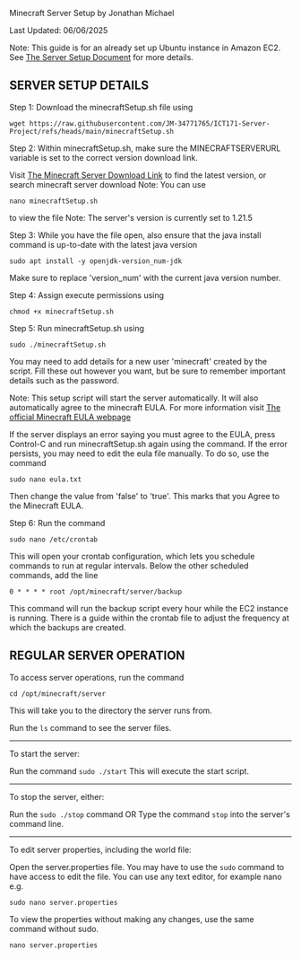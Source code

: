 Minecraft Server Setup
by Jonathan Michael

Last Updated: 06/06/2025

Note: This guide is for an already set up Ubuntu instance in Amazon EC2. See [The Server Setup Document](/ubuntuSetup.md) for more details.  

## SERVER SETUP DETAILS

Step 1: Download the minecraftSetup.sh file using 
```
wget https://raw.githubusercontent.com/JM-34771765/ICT171-Server-Project/refs/heads/main/minecraftSetup.sh
```

Step 2: Within minecraftSetup.sh, make sure the MINECRAFTSERVERURL variable is set to the correct version download link. 

Visit [The Minecraft Server Download Link](https://www.minecraft.net/en-us/download/server) to find the latest version, or search minecraft server download
Note: You can use 
```
nano minecraftSetup.sh
```
 to view the file
Note: The server's version is currently set to 1.21.5

Step 3: While you have the file open, also ensure that the java install command is up-to-date with the latest java version
```
sudo apt install -y openjdk-version_num-jdk
```
Make sure to replace 'version_num' with the current java version number.

Step 4: Assign execute permissions using 
```
chmod +x minecraftSetup.sh
``` 

Step 5: Run minecraftSetup.sh using 
```
sudo ./minecraftSetup.sh
```
You may need to add details for a new user 'minecraft' created by the script. Fill these out however you want, but be sure to remember important details such as the password. 

Note: This setup script will start the server automatically. It will also automatically agree to the minecraft EULA. 
For more information visit [The official Minecraft EULA webpage](https://www.minecraft.net/en-us/eula)

If the server displays an error saying you must agree to the EULA, press Control-C and run minecraftSetup.sh again using the command. If the error persists, you may need to edit the eula file manually. To do so, use the command 
```
sudo nano eula.txt
```
Then change the value from 'false' to 'true'. This marks that you Agree to the Minecraft EULA. 

Step 6: Run the command 
```
sudo nano /etc/crontab
``` 
This will open your crontab configuration, which lets you schedule commands to run at regular intervals. 
Below the other scheduled commands, add the line
 ```
 0 * * * * root /opt/minecraft/server/backup
 ```
This command will run the backup script every hour while the EC2 instance is running. There is a guide within the crontab file to adjust the frequency at which the backups are created. 
    
## REGULAR SERVER OPERATION

To access server operations, run the command 
```
cd /opt/minecraft/server
```
This will take you to the directory the server runs from. 

Run the `ls` command to see the server files.

<hr>

To start the server:

Run the command `sudo ./start` This will execute the start script. 

<hr>

To stop the server, either:

Run the `sudo ./stop` command
OR
Type the command `stop` into the server's command line.

<hr>

To edit server properties, including the world file:

Open the server.properties file. You may have to use the `sudo` command to have access to edit the file. You can use any text editor, for example nano e.g.
```
sudo nano server.properties
```
To view the properties without making any changes, use the same command without sudo. 
```
nano server.properties
```
